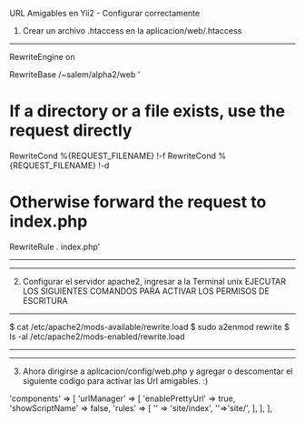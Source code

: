URL Amigables en Yii2 - Configurar correctamente

1. Crear un archivo .htaccess en la aplicacion/web/.htaccess
------------------------------------------------------------------
RewriteEngine on

RewriteBase /~salem/alpha2/web
'
# If a directory or a file exists, use the request directly
RewriteCond %{REQUEST_FILENAME} !-f
RewriteCond %{REQUEST_FILENAME} !-d
# Otherwise forward the request to index.php
RewriteRule . index.php'


----------------------------------------------------------------
----------------------------------------------------------------

2. Configurar el servidor apache2, ingresar a la Terminal unix
  EJECUTAR LOS SIGUIENTES COMANDOS PARA ACTIVAR LOS PERMISOS DE ESCRITURA
--------------------------------------------------------------------------

$ cat /etc/apache2/mods-available/rewrite.load
$ sudo a2enmod rewrite
$ ls -al /etc/apache2/mods-enabled/rewrite.load

--------------------------------------------------------------------
-----------------------------------------------------------------------
 3. Ahora dirigirse a aplicacion/config/web.php y agregar o descomentar el siguiente codigo 
    para activar las Url amigables. :)
 
  'components' => [
        'urlManager' => [
            'enablePrettyUrl' => true,
            'showScriptName' => false,
            'rules' => [
                '' => 'site/index',
                '<action>'=>'site/<action>',
            ],
        ],
  ],
